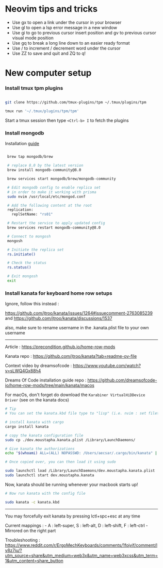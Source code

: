 # Neovim tips and tricks

- Use gx to open a link under the cursor in your browser
- Use gl to open a lsp error message in a new window
- Use gi to go to previous cursor insert position and gv to previous cursor
visual mode position
- Use gq to break a long line down to an easier ready format
- Use <C-a> / <C-x> to increment / decrement word under the cursor
- Use ZZ to save and quit and ZQ to q!

# New computer setup

### Install tmux tpm plugins
```bash

git clone https://github.com/tmux-plugins/tpm ~/.tmux/plugins/tpm

tmux run '~/.tmux/plugins/tpm/tpm'
```
Start a tmux session then type `<Ctrl-b> I` to fetch the plugins

### Install mongodb

Installation [guide](https://www.mongodb.com/docs/manual/tutorial/install-mongodb-on-os-x/)

```bash

 brew tap mongodb/brew

 # replace 8.0 by the latest version
 brew install mongodb-community@8.0

 brew services start mongodb/brew/mongodb-community

 # Edit mongodb config to enable replica set
 # in order to make it working with prisma
 sudo nvim /usr/local/etc/mongod.conf

 # Add the following content at the root
 replication:
   replSetName: "rs01"

 # Restart the service to apply updated config
 brew services restart mongodb-community@8.0

 # Connect to mongosh
 mongosh

 # Initiate the replica set
 rs.initiate()

 # Check the status
 rs.status()

 # Exit mongosh
 exit

```

### Install kanata for keyboard home row setups

Ignore, follow this instead :

https://github.com/jtroo/kanata/issues/1264#issuecomment-2763085239 and
https://github.com/jtroo/kanata/discussions/1537

also, make sure to rename username in the .kanata.plist file to your own username

---------------

Article : https://precondition.github.io/home-row-mods

Kanata repo : https://github.com/jtroo/kanata?tab=readme-ov-file

Context video by dreamsofcode : https://www.youtube.com/watch?v=sLWQ4Gx88h4

Dreams Of Code installation guide repo : https://github.com/dreamsofcode-io/home-row-mods/tree/main/kanata/macos

For macOs, don't forget do download the `Karabiner VirtualHiDDevice Driver` (see on the kanata docs)

```bash
# Tip
# You can set the kanata.kbd file type to "lisp" (i.e. nvim : set filetype=lisp)

# install kanata with cargo
cargo install kanata

# copy the kanata configuration file
sudo cp ./dev.moustapha.kanata.plist /Library/LaunchDaemons/

# Give kanata the authorizations
echo "$(whoami) ALL=(ALL) NOPASSWD: /Users/aecsar/.cargo/bin/kanata" | sudo tee "/etc/sudoers.d/kanata" >/dev/null

# Once copied over, you can then load it using sudo

sudo launchctl load /Library/LaunchDaemons/dev.moustapha.kanata.plist
sudo launchctl start dev.moustapha.kanata
```
Now, kanata should be running whenever your macbook starts up!


```bash
# Now run kanata with the config file

sudo kanata -c kanata.kbd
```
------------

You may forcefully exit kanata by pressing lctl+spc+esc at any time

Current mappings :
    - A : left-super, S : left-alt, D : left-shift, F : left-ctrl
    - Mirrored on the right part

Troubleshooting : https://www.reddit.com/r/ErgoMechKeyboards/comments/1fojvif/comment/lv8z7iu/?utm_source=share&utm_medium=web3x&utm_name=web3xcss&utm_term=1&utm_content=share_button
